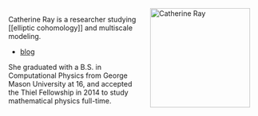<div style="float:right;margin:0 20px 10px 20px;"><img height = "200" src="http://rin.io/wp-content/uploads/2014/06/Screenshot-from-2014-11-21-171822.png" alt="Catherine Ray"/></div>

Catherine Ray is a researcher studying [[elliptic cohomology]] and multiscale modeling.

* [blog](http://rin.io)

She graduated with a B.S. in Computational Physics from George Mason University at 16, and accepted the Thiel Fellowship in 2014 to study mathematical physics full-time.